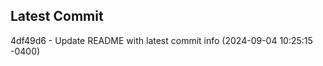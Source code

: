 
## Latest Commit
4df49d6 - Update README with latest commit info (2024-09-04 10:25:15 -0400) <Yunxi-Zhou>
